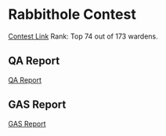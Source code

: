 # Rabbithole Contest
[Contest Link](https://code4rena.com/audits/2023-01-rabbithole-quest-protocol-contest#top)
Rank: Top 74 out of 173 wardens.

## QA Report
[QA Report](./qa.md)

## GAS Report
[GAS Report](./gas.md)
